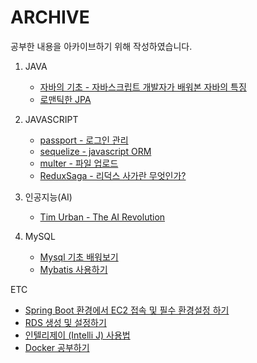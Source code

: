 # ARCHIVE

공부한 내용을 아카이브하기 위해 작성하였습니다.

1. JAVA
    - [자바의 기초 - 자바스크립트 개발자가 배워본 자바의 특징](https://github.com/lua928908/Archive/tree/master/java_basics/01)
    - [로맨틱한 JPA](https://github.com/lua928908/Archive/tree/master/JPA/01)
 
  
2. JAVASCRIPT
    - [passport - 로그인 관리](https://github.com/lua928908/Archive/tree/master/passport/01)
    - [sequelize - javascript ORM](https://github.com/lua928908/Archive/tree/master/sequelize/01)
    - [multer - 파일 업로드](https://github.com/lua928908/Archive/tree/master/multer/01)
    - [ReduxSaga - 리덕스 사가란 무엇인가?](https://github.com/lua928908/Archive/tree/master/redux_saga/01)
  

3. 인공지능(AI)
    - [Tim Urban - The AI Revolution](https://github.com/lua928908/Archive/tree/master/Tim_Urban____The_AI_Revolution/01)

4. MySQL
    - [Mysql 기초 배워보기](https://github.com/lua928908/Archive/tree/master/mysql/01)
    - [Mybatis 사용하기](https://github.com/lua928908/Archive/tree/master/mysql/02)
    
ETC

* [Spring Boot 환경에서 EC2 접속 및 필수 환경설정 하기](https://github.com/lua928908/Archive/tree/master/etc/01)
* [RDS 생성 및 설정하기](https://github.com/lua928908/Archive/tree/master/etc/02)
* [인텔리제이 (Intelli J)  사용법](https://github.com/lua928908/Archive/tree/master/etc/03)
* [Docker 공부하기](https://github.com/lua928908/Archive/tree/master/etc/04)
